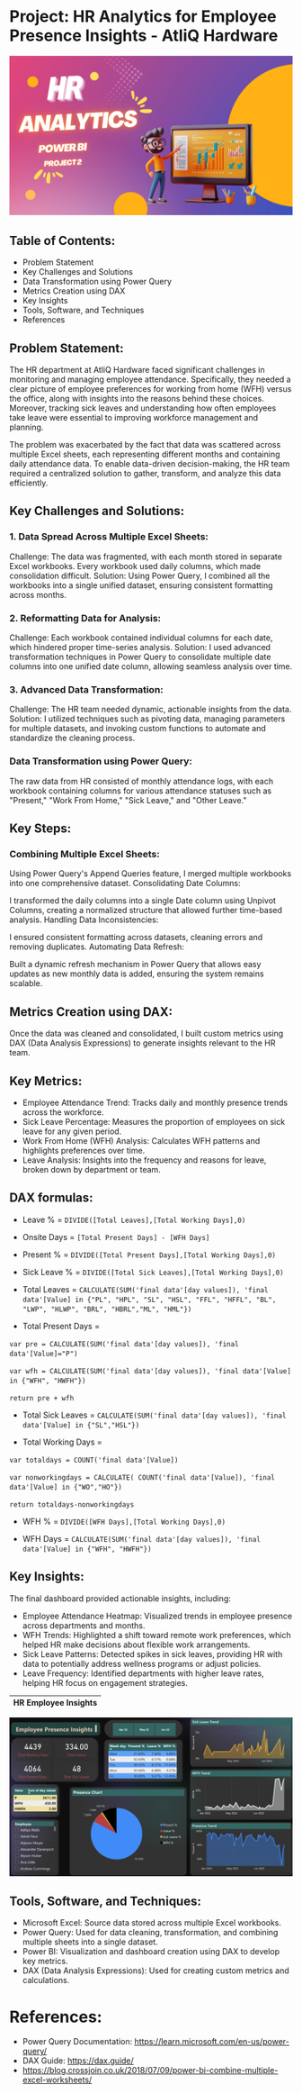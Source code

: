 # Project: HR Analytics for Employee Presence Insights - AtliQ Hardware

![poster)](poster_2.png)

## Table of Contents:
- Problem Statement
- Key Challenges and Solutions
- Data Transformation using Power Query
- Metrics Creation using DAX
- Key Insights
- Tools, Software, and Techniques
- References
  
## Problem Statement:
The HR department at AtliQ Hardware faced significant challenges in monitoring and managing employee attendance. Specifically, they needed a clear picture of employee preferences for working from home (WFH) versus the office, along with insights into the reasons behind these choices. Moreover, tracking sick leaves and understanding how often employees take leave were essential to improving workforce management and planning.

The problem was exacerbated by the fact that data was scattered across multiple Excel sheets, each representing different months and containing daily attendance data. To enable data-driven decision-making, the HR team required a centralized solution to gather, transform, and analyze this data efficiently.

## Key Challenges and Solutions:

### 1. Data Spread Across Multiple Excel Sheets:
Challenge: The data was fragmented, with each month stored in separate Excel workbooks. Every workbook used daily columns, which made consolidation difficult.
Solution: Using Power Query, I combined all the workbooks into a single unified dataset, ensuring consistent formatting across months.

### 2. Reformatting Data for Analysis:
Challenge: Each workbook contained individual columns for each date, which hindered proper time-series analysis.
Solution: I used advanced transformation techniques in Power Query to consolidate multiple date columns into one unified date column, allowing seamless analysis over time.

### 3. Advanced Data Transformation:
Challenge: The HR team needed dynamic, actionable insights from the data.
Solution: I utilized techniques such as pivoting data, managing parameters for multiple datasets, and invoking custom functions to automate and standardize the cleaning process.

### Data Transformation using Power Query:
The raw data from HR consisted of monthly attendance logs, with each workbook containing columns for various attendance statuses such as "Present," "Work From Home," "Sick Leave," and "Other Leave."

## Key Steps:

### Combining Multiple Excel Sheets:

Using Power Query's Append Queries feature, I merged multiple workbooks into one comprehensive dataset.
Consolidating Date Columns:

I transformed the daily columns into a single Date column using Unpivot Columns, creating a normalized structure that allowed further time-based analysis.
Handling Data Inconsistencies:

I ensured consistent formatting across datasets, cleaning errors and removing duplicates.
Automating Data Refresh:

Built a dynamic refresh mechanism in Power Query that allows easy updates as new monthly data is added, ensuring the system remains scalable.

## Metrics Creation using DAX:
Once the data was cleaned and consolidated, I built custom metrics using DAX (Data Analysis Expressions) to generate insights relevant to the HR team.

## Key Metrics:
- Employee Attendance Trend: Tracks daily and monthly presence trends across the workforce.
- Sick Leave Percentage: Measures the proportion of employees on sick leave for any given period.
- Work From Home (WFH) Analysis: Calculates WFH patterns and highlights preferences over time.
- Leave Analysis: Insights into the frequency and reasons for leave, broken down by department or team.

## DAX formulas:

- Leave % = `DIVIDE([Total Leaves],[Total Working Days],0)`


- Onsite Days = `[Total Present Days] - [WFH Days]`


- Present % = `DIVIDE([Total Present Days],[Total Working Days],0)`


- Sick Leave % = `DIVIDE([Total Sick Leaves],[Total Working Days],0)`


- Total Leaves = `CALCULATE(SUM('final data'[day values]), 'final data'[Value] in {"PL", "HPL", "SL", "HSL", "FFL", "HFFL", "BL", "LWP", "HLWP", "BRL", "HBRL","ML", "HML"})`


- Total Present Days =

`var pre = CALCULATE(SUM('final data'[day values]), 'final data'[Value]="P")`

`var wfh = CALCULATE(SUM('final data'[day values]), 'final data'[Value] in {"WFH", "HWFH"})`

`return pre + wfh`

- Total Sick Leaves = `CALCULATE(SUM('final data'[day values]), 'final data'[Value] in {"SL","HSL"})`

- Total Working Days =

`var totaldays = COUNT('final data'[Value])`

`var nonworkingdays = CALCULATE( COUNT('final data'[Value]), 'final data'[Value] in {"WO","HO"})`

`return totaldays-nonworkingdays`


- WFH % = `DIVIDE([WFH Days],[Total Working Days],0)`

- WFH Days = `CALCULATE(SUM('final data'[day values]), 'final data'[Value] in {"WFH", "HWFH"})`


## Key Insights:
The final dashboard provided actionable insights, including:

- Employee Attendance Heatmap: Visualized trends in employee presence across departments and months.
- WFH Trends: Highlighted a shift toward remote work preferences, which helped HR make decisions about flexible work arrangements.
- Sick Leave Patterns: Detected spikes in sick leaves, providing HR with data to potentially address wellness programs or adjust policies.
- Leave Frequency: Identified departments with higher leave rates, helping HR focus on engagement strategies.

| HR Employee Insights |
| ----------- |
![My Image](HR_Analytics_S.png)
  
## Tools, Software, and Techniques:
- Microsoft Excel: Source data stored across multiple Excel workbooks.
- Power Query: Used for data cleaning, transformation, and combining multiple sheets into a single dataset.
- Power BI: Visualization and dashboard creation using DAX to develop key metrics.
- DAX (Data Analysis Expressions): Used for creating custom metrics and calculations.

# References:
- Power Query Documentation: https://learn.microsoft.com/en-us/power-query/
- DAX Guide: https://dax.guide/
- https://blog.crossjoin.co.uk/2018/07/09/power-bi-combine-multiple-excel-worksheets/
